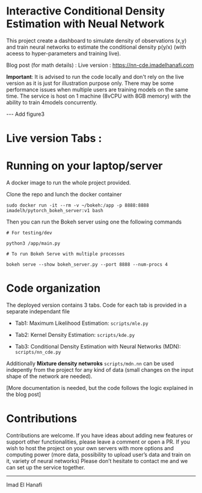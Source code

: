 # Interactive Conditional Density Estimation with Neual Network

This project create a dashboard to simulate density of observations (x,y) and train neural networks to estimate the conditional density p(y/x) (with aceess to hyper-parameters and training live). 

Blog post (for math details) : 
Live version : https://nn-cde.imadelhanafi.com 

**Important**: It is advised to run the code locally and don't rely on the live version as it is just for illustration purpose only. There may be some performance issues when multiple users are training models on the same time. The service is host on 1 machine (8vCPU with 8GB memory) with the ability to train 4models concurrently. 


--- Add figure3


# Live version Tabs : 

# Running on your laptop/server

A docker image to run the whole project provided. 

Clone the repo and lunch the docker container 

```
sudo docker run -it --rm -v ~/bokeh:/app -p 8888:8888 imadelh/pytorch_bokeh_server:v1 bash
```

Then you can run the Bokeh server using one the following commands 

```
# For testing/dev 

python3 /app/main.py

# To run Bokeh Serve with multiple processes

bokeh serve --show bokeh_server.py --port 8888 --num-procs 4 

```


# Code organization 


The deployed version contains 3 tabs. Code for each tab is provided in a separate independant file

- Tab1: Maximum Likelihood Estimation: `scripts/mle.py`

- Tab2: Kernel Density Estimation: `scripts/kde.py`

- Tab3: Conditional Density Estimation with Neural Networks (MDN): `scripts/nn_cde.py`


Additionally **Mixture density netwroks** `scripts/mdn.nn` can be used indepently from the project for any kind of data (small changes on the input shape of the network are needed).


[More documentation is needed, but the code follows the logic explained in the blog post]


# Contributions 

Contributions are welcome. If you have ideas about adding new features or support other functionalities, please leave a comment or open a PR. If you wish to host the project on your own servers with more options and computing power (more data, possibility to upload user’s data and train on it, variety of neural networks) Please don’t hesitate to contact me and we can set up the service together. 


---

Imad El Hanafi
